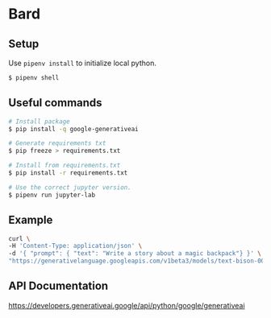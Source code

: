 # Bard


## Setup


Use `pipenv install` to initialize local python.

```bash
$ pipenv shell
```

## Useful commands

```bash
# Install package
$ pip install -q google-generativeai

# Generate requirements txt
$ pip freeze > requirements.txt

# Install from requirements.txt
$ pip install -r requirements.txt

# Use the correct jupyter version.
$ pipenv run jupyter-lab
```

## Example

```bash
curl \
-H 'Content-Type: application/json' \
-d '{ "prompt": { "text": "Write a story about a magic backpack"} }' \
"https://generativelanguage.googleapis.com/v1beta3/models/text-bison-001:generateText?key=YOUR_API_KEY"
```


## API Documentation

https://developers.generativeai.google/api/python/google/generativeai
